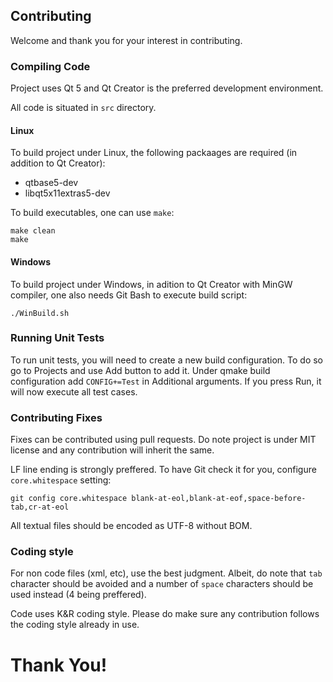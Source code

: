 ## Contributing

Welcome and thank you for your interest in contributing.


### Compiling Code

Project uses Qt 5 and Qt Creator is the preferred development environment.

All code is situated in `src` directory.


#### Linux

To build project under Linux, the following packaages are required (in addition
to Qt Creator):
  * qtbase5-dev
  * libqt5x11extras5-dev

To build executables, one can use `make`:

    make clean
    make


#### Windows

To build project under Windows, in adition to Qt Creator with MinGW compiler,
one also needs Git Bash to execute build script:

    ./WinBuild.sh


### Running Unit Tests

To run unit tests, you will need to create a new build configuration. To do so
go to Projects and use Add button to add it. Under qmake build configuration add
`CONFIG+=Test` in Additional arguments. If you press Run, it will now execute
all test cases.


### Contributing Fixes

Fixes can be contributed using pull requests. Do note project is under MIT
license and any contribution will inherit the same.

LF line ending is strongly preffered. To have Git check it for you, configure
`core.whitespace` setting:

    git config core.whitespace blank-at-eol,blank-at-eof,space-before-tab,cr-at-eol

All textual files should be encoded as UTF-8 without BOM.


### Coding style

For non code files (xml, etc), use the best judgment. Albeit, do note that `tab`
character should be avoided and a number of `space` characters should be used
instead (4 being preffered).

Code uses K&R coding style. Please do make sure any contribution follows the
coding style already in use.


# Thank You!
